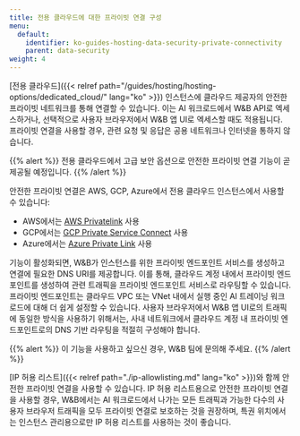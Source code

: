 ```yaml
---
title: 전용 클라우드에 대한 프라이빗 연결 구성
menu:
  default:
    identifier: ko-guides-hosting-data-security-private-connectivity
    parent: data-security
weight: 4
---
```


[전용 클라우드]({{< relref path="/guides/hosting/hosting-options/dedicated_cloud/" lang="ko" >}}) 인스턴스에 클라우드 제공자의 안전한 프라이빗 네트워크를 통해 연결할 수 있습니다. 이는 AI 워크로드에서 W&B API로 엑세스하거나, 선택적으로 사용자 브라우저에서 W&B 앱 UI로 엑세스할 때도 적용됩니다. 프라이빗 연결을 사용할 경우, 관련 요청 및 응답은 공용 네트워크나 인터넷을 통하지 않습니다.

{{% alert %}}
전용 클라우드에서 고급 보안 옵션으로 안전한 프라이빗 연결 기능이 곧 제공될 예정입니다.
{{% /alert %}}

안전한 프라이빗 연결은 AWS, GCP, Azure에서 전용 클라우드 인스턴스에서 사용할 수 있습니다:

* AWS에서는 [AWS Privatelink](https://aws.amazon.com/privatelink/) 사용
* GCP에서는 [GCP Private Service Connect](https://cloud.google.com/vpc/docs/private-service-connect) 사용
* Azure에서는 [Azure Private Link](https://azure.microsoft.com/products/private-link) 사용

기능이 활성화되면, W&B가 인스턴스를 위한 프라이빗 엔드포인트 서비스를 생성하고 연결에 필요한 DNS URI를 제공합니다. 이를 통해, 클라우드 계정 내에서 프라이빗 엔드포인트를 생성하여 관련 트래픽을 프라이빗 엔드포인트 서비스로 라우팅할 수 있습니다. 프라이빗 엔드포인트는 클라우드 VPC 또는 VNet 내에서 실행 중인 AI 트레이닝 워크로드에 대해 더 쉽게 설정할 수 있습니다. 사용자 브라우저에서 W&B 앱 UI로의 트래픽에 동일한 방식을 사용하기 위해서는, 사내 네트워크에서 클라우드 계정 내 프라이빗 엔드포인트로의 DNS 기반 라우팅을 적절히 구성해야 합니다.

{{% alert %}}
이 기능을 사용하고 싶으신 경우, W&B 팀에 문의해 주세요.
{{% /alert %}}

[IP 허용 리스트]({{< relref path="./ip-allowlisting.md" lang="ko" >}})와 함께 안전한 프라이빗 연결을 사용할 수 있습니다. IP 허용 리스트용으로 안전한 프라이빗 연결을 사용할 경우, W&B에서는 AI 워크로드에서 나가는 모든 트래픽과 가능한 다수의 사용자 브라우저 트래픽을 모두 프라이빗 연결로 보호하는 것을 권장하며, 특권 위치에서는 인스턴스 관리용으로만 IP 허용 리스트를 사용하는 것이 좋습니다.